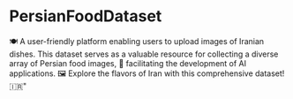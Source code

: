 # PersianFoodDataset
 🍽️ A user-friendly platform enabling users to upload images of Iranian dishes. This dataset serves as a valuable resource for collecting a diverse array of Persian food images, 🌟 facilitating the development of AI applications. 🖼️ Explore the flavors of Iran with this comprehensive dataset! 🇮🇷"
